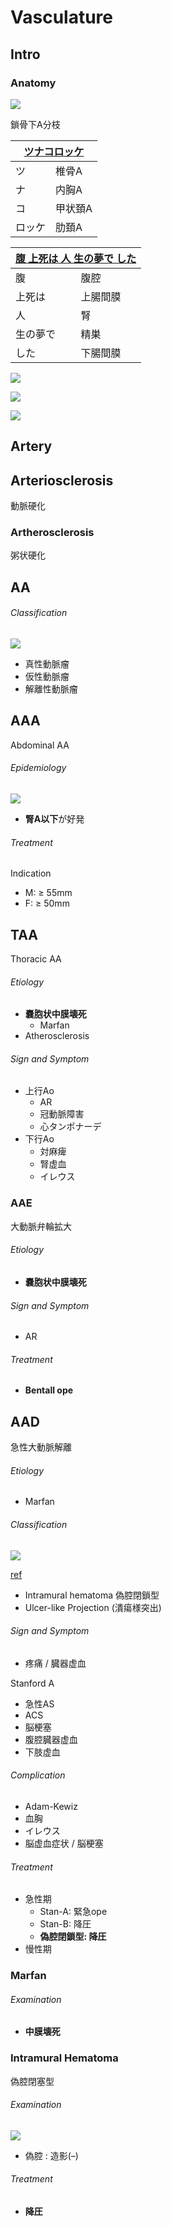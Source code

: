 <!--
Filename: 	Vasculature.md
Project: 	/Users/shume/Developer/mnemosyne/docs/MMB/docs/c_CV
Author: 	shumez <https://github.com/shumez>
Created: 	2019-04-03 17:27:4
Modified: 	2019-09-05 20:33:16
-----
Copyright (c) 2019 shumez
-->

# Vasculature

## Intro

### Anatomy

![](https://qb.medilink-study.com/images/99D043_bas_c_010.jpg)

鎖骨下A分枝

<table class="table table-condensed">
	<thead>
		<tr>
			<th colspan="2"><u>ツナコロッケ</u></th>
		</tr>
	</thead>
	<tbody>
		<tr>
			<td>ツ</td>
			<td>椎骨A</td>
		</tr>
		<tr>
			<td>ナ</td>
			<td>内胸A</td>
		</tr>
		<tr>
			<td>コ</td>
			<td>甲状頚A</td>
		</tr>
		<tr>
			<td>ロッケ</td>
			<td>肋頚A</td>
		</tr>
	</tbody>
</table>



<table>
	<thead>
		<tr>
			<th colspan="2"><u>腹 上死は 人 生の夢で した</u></th>
		</tr>
	</thead>
	<tbody>
		<tr>
			<td>腹</td>
			<td>腹腔</td>
		</tr>
		<tr>
			<td>上死は</td>
			<td>上腸間膜</td>
		</tr>
		<tr>
			<td>人</td>
			<td>腎</td>
		</tr>
		<tr>
			<td>生の夢で</td>
			<td>精巣</td>
		</tr>
		<tr>
			<td>した</td>
			<td>下腸間膜</td>
		</tr>
	</tbody>
</table>



![](https://qb.medilink-study.com/images/111G037_bas_010.jpg)

![](https://qb.medilink-study.com/images/103G026_bas_j_010.jpg)

![](https://qb.medilink-study.com/images/103I011_bas_c_010.jpg)

<!-- <h6 id='intro-def'>Definition</h6> -->
<!-- <h6 id='intro-eti'>Etiology</h6> -->
<!-- <h6 id='intro-epi'>Epidemiology</h6> -->
<!-- <h6 id='intro-cls'>Classification</h6> -->
<!-- <h6 id='intro-sx'>Sign and Symptom</h6> -->
<!-- <h6 id='intro-cmp'>Complication</h6> -->
<!-- <h6 id='intro-ex'>Examination</h6> -->
<!-- <h6 id='intro-dx'>Diagnosis</h6> -->
<!-- <h6 id='intro-tx'>Treatment</h6> -->
<!-- <h6 id='intro-prg'>Prognosis</h6> -->
<!-- <h6 id='intro-app'>Appendix</h6> -->


## Artery

<!-- <h6 id='artery-def'>Definition</h6> -->
<!-- <h6 id='artery-eti'>Etiology</h6> -->
<!-- <h6 id='artery-epi'>Epidemiology</h6> -->
<!-- <h6 id='artery-cls'>Classification</h6> -->
<!-- <h6 id='artery-sx'>Sign and Symptom</h6> -->
<!-- <h6 id='artery-cmp'>Complication</h6> -->
<!-- <h6 id='artery-ex'>Examination</h6> -->
<!-- <h6 id='artery-dx'>Diagnosis</h6> -->
<!-- <h6 id='artery-tx'>Treatment</h6> -->
<!-- <h6 id='artery-prg'>Prognosis</h6> -->
<!-- <h6 id='artery-app'>Appendix</h6> -->


## Arteriosclerosis

動脈硬化

<!-- <h6 id='arteriosclerosis-def'>Definition</h6> -->
<!-- <h6 id='arteriosclerosis-eti'>Etiology</h6> -->
<!-- <h6 id='arteriosclerosis-epi'>Epidemiology</h6> -->
<!-- <h6 id='arteriosclerosis-cls'>Classification</h6> -->
<!-- <h6 id='arteriosclerosis-sx'>Sign and Symptom</h6> -->
<!-- <h6 id='arteriosclerosis-cmp'>Complication</h6> -->
<!-- <h6 id='arteriosclerosis-ex'>Examination</h6> -->
<!-- <h6 id='arteriosclerosis-dx'>Diagnosis</h6> -->
<!-- <h6 id='arteriosclerosis-tx'>Treatment</h6> -->
<!-- <h6 id='arteriosclerosis-prg'>Prognosis</h6> -->
<!-- <h6 id='arteriosclerosis-app'>Appendix</h6> -->


### Artherosclerosis

粥状硬化


## AA

<!-- <h6 id='aa-def'>Definition</h6> -->
<!-- <h6 id='aa-eti'>Etiology</h6> -->
<!-- <h6 id='aa-epi'>Epidemiology</h6> -->
<h6 id='aa-cls'>Classification</h6>

![](https://qb.medilink-study.com/images/100F017_bas_c_010.jpg)

- 真性動脈瘤
- 仮性動脈瘤
- 解離性動脈瘤

<!-- <h6 id='aa-sx'>Sign and Symptom</h6> -->
<!-- <h6 id='aa-cmp'>Complication</h6> -->
<!-- <h6 id='aa-ex'>Examination</h6> -->
<!-- <h6 id='aa-dx'>Diagnosis</h6> -->
<!-- <h6 id='aa-tx'>Treatment</h6> -->
<!-- <h6 id='aa-prg'>Prognosis</h6> -->
<!-- <h6 id='aa-app'>Appendix</h6> -->


## AAA

Abdominal AA

<!-- <h6 id='aaa-def'>Definition</h6> -->
<!-- <h6 id='aaa-eti'>Etiology</h6> -->
<h6 id='aaa-epi'>Epidemiology</h6>

![](https://www.fairview.org/hlimg/krames/353691.jpg)

- **腎A以下**が好発

<!-- <h6 id='aaa-cls'>Classification</h6> -->
<!-- <h6 id='aaa-sx'>Sign and Symptom</h6> -->
<!-- <h6 id='aaa-cmp'>Complication</h6> -->
<!-- <h6 id='aaa-ex'>Examination</h6> -->
<!-- <h6 id='aaa-dx'>Diagnosis</h6> -->
<h6 id='aaa-tx'>Treatment</h6>

Indication

- M: ≥ 55mm
- F: ≥ 50mm

<!-- <h6 id='aaa-prg'>Prognosis</h6> -->
<!-- <h6 id='aaa-app'>Appendix</h6> -->


## TAA

Thoracic AA

<!-- <h6 id='taa-def'>Definition</h6> -->
<h6 id='taa-eti'>Etiology</h6>

- **嚢胞状中膜壊死**
	- Marfan
- Atherosclerosis

<!-- <h6 id='taa-epi'>Epidemiology</h6> -->
<!-- <h6 id='taa-cls'>Classification</h6> -->
<h6 id='taa-sx'>Sign and Symptom</h6>

- 上行Ao
	- AR
	- 冠動脈障害
	- 心タンポナーデ
- 下行Ao
	- 対麻痺
	- 腎虚血
	- イレウス

<!-- <h6 id='taa-cmp'>Complication</h6> -->
<!-- <h6 id='taa-ex'>Examination</h6> -->
<!-- <h6 id='taa-dx'>Diagnosis</h6> -->
<!-- <h6 id='taa-tx'>Treatment</h6> -->
<!-- <h6 id='taa-prg'>Prognosis</h6> -->
<!-- <h6 id='taa-app'>Appendix</h6> -->


### AAE

大動脈弁輪拡大

<!-- <h6 id='aae-def'>Definition</h6> -->
<h6 id='aae-eti'>Etiology</h6>

- **嚢胞状中膜壊死**

<!-- <h6 id='aae-epi'>Epidemiology</h6> -->
<!-- <h6 id='aae-cls'>Classification</h6> -->
<h6 id='aae-sx'>Sign and Symptom</h6>

- AR

<!-- <h6 id='aae-cmp'>Complication</h6> -->
<!-- <h6 id='aae-ex'>Examination</h6> -->
<!-- <h6 id='aae-dx'>Diagnosis</h6> -->
<h6 id='aae-tx'>Treatment</h6>

- **Bentall ope**

<!-- <h6 id='aae-prg'>Prognosis</h6> -->
<!-- <h6 id='aae-app'>Appendix</h6> -->


## AAD

急性大動脈解離

<!-- <h6 id='aad-def'>Definition</h6> -->
<h6 id='aad-eti'>Etiology</h6>

- Marfan

<!-- <h6 id='aad-epi'>Epidemiology</h6> -->
<h6 id='aad-cls'>Classification</h6>

![](https://www.researchgate.net/profile/Subhi_Alaref/publication/283276961/figure/fig1/AS:289355416522752@1445999115842/Acute-aortic-syndrome-subtypes-A-Aortic-dissection-with-an-associated-intimal-flap.png)

[ref](https://www.researchgate.net/figure/Acute-aortic-syndrome-subtypes-A-Aortic-dissection-with-an-associated-intimal-flap_fig1_283276961)

- Intramural hematoma 偽腔閉鎖型
- Ulcer-like Projection (潰瘍様突出)

<h6 id='aad-sx'>Sign and Symptom</h6>

- 疼痛 / 臓器虚血

Stanford A

- 急性AS
- ACS
- 脳梗塞
- 腹腔臓器虚血
- 下肢虚血

<h6 id='aad-cmp'>Complication</h6>

- Adam-Kewiz
- 血胸
- イレウス
- 脳虚血症状 / 脳梗塞

<!-- <h6 id='aad-ex'>Examination</h6> -->
<!-- <h6 id='aad-dx'>Diagnosis</h6> -->
<h6 id='aad-tx'>Treatment</h6>

- 急性期
	- Stan-A: 緊急ope
	- Stan-B: 降圧
	- **偽腔閉鎖型: 降圧**
- 慢性期

<!-- <h6 id='aad-prg'>Prognosis</h6> -->
<!-- <h6 id='aad-app'>Appendix</h6> -->


### Marfan

<!-- <h6 id='marfan-def'>Definition</h6> -->
<!-- <h6 id='marfan-eti'>Etiology</h6> -->
<!-- <h6 id='marfan-epi'>Epidemiology</h6> -->
<!-- <h6 id='marfan-cls'>Classification</h6> -->
<!-- <h6 id='marfan-sx'>Sign and Symptom</h6> -->
<!-- <h6 id='marfan-cmp'>Complication</h6> -->
<h6 id='marfan-ex'>Examination</h6>

- **中膜壊死**

<!-- <h6 id='marfan-dx'>Diagnosis</h6> -->
<!-- <h6 id='marfan-tx'>Treatment</h6> -->
<!-- <h6 id='marfan-prg'>Prognosis</h6> -->
<!-- <h6 id='marfan-app'>Appendix</h6> -->


### Intramural Hematoma

偽腔閉塞型

<!-- <h6 id='intramural_hematoma-def'>Definition</h6> -->
<!-- <h6 id='intramural_hematoma-eti'>Etiology</h6> -->
<!-- <h6 id='intramural_hematoma-epi'>Epidemiology</h6> -->
<!-- <h6 id='intramural_hematoma-cls'>Classification</h6> -->
<!-- <h6 id='intramural_hematoma-sx'>Sign and Symptom</h6> -->
<!-- <h6 id='intramural_hematoma-cmp'>Complication</h6> -->
<h6 id='intramural_hematoma-ex'>Examination</h6>

![](https://qb.medilink-study.com/images/105I059A.jpg)

- 偽腔 : 造影(–)

<!-- <h6 id='intramural_hematoma-dx'>Diagnosis</h6> -->
<h6 id='intramural_hematoma-tx'>Treatment</h6>

- **降圧**

<!-- <h6 id='intramural_hematoma-prg'>Prognosis</h6> -->
<!-- <h6 id='intramural_hematoma-app'>Appendix</h6> -->


## 

<!-- ## -->
<!-- <h6 id='-def'>Definition</h6> -->
<!-- <h6 id='-eti'>Etiology</h6> -->
<!-- <h6 id='-epi'>Epidemiology</h6> -->
<!-- <h6 id='-cls'>Classification</h6> -->
<!-- <h6 id='-sx'>Sign and Symptom</h6> -->
<!-- <h6 id='-cmp'>Complication</h6> -->
<!-- <h6 id='-ex'>Examination</h6> -->
<!-- <h6 id='-dx'>Diagnosis</h6> -->
<!-- <h6 id='-tx'>Treatment</h6> -->
<!-- <h6 id='-prg'>Prognosis</h6> -->
<!-- <h6 id='-app'>Appendix</h6> -->

<!-- <style type="text/css">
	img{width: 50%; float: right;}
</style> -->